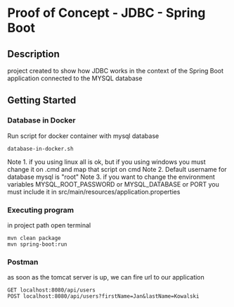 # Proof of Concept - JDBC - Spring Boot

## Description

project created to show how JDBC works in the context of the Spring Boot application connected to the MYSQL database

## Getting Started

### Database in Docker

Run script for docker container with mysql database

```
database-in-docker.sh
```
Note 1. if you using linux all is ok, but if you using windows you must change it on .cmd and map that script on cmd
Note 2. Default username for database mysql is "root"
Note 3. if you want to change the environment variables MYSQL_ROOT_PASSWORD or MYSQL_DATABASE or PORT you must include it in src/main/resources/application.properties

### Executing program
in project path open terminal

```
mvn clean package
mvn spring-boot:run
```
### Postman
as soon as the tomcat server is up, we can fire url to our application
```
GET localhost:8080/api/users
POST localhost:8080/api/users?firstName=Jan&lastName=Kowalski
```
